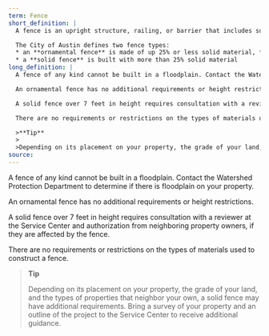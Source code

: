 ```yaml
---
term: Fence
short_definition: |
  A fence is an upright structure, railing, or barrier that includes supporting posts and encloses an area of property.

  The City of Austin defines two fence types:
  * an **ornamental fence** is made of up 25% or less solid material, featuring an open design
  * a **solid fence** is built with more than 25% solid material
long_definition: |
  A fence of any kind cannot be built in a floodplain. Contact the Watershed Protection Department to determine if there is floodplain on your property.

  An ornamental fence has no additional requirements or height restrictions.

  A solid fence over 7 feet in height requires consultation with a reviewer at the Service Center and authorization from neighboring property owners, if they are affected by the fence.

  There are no requirements or restrictions on the types of materials used to construct a fence.

  >**Tip**
  >
  >Depending on its placement on your property, the grade of your land, and the types of properties that neighbor your own, a solid fence may have additional requirements. Bring a survey of your property and an outline of the project to the Service Center to receive additional guidance.
source: 
---
```


A fence of any kind cannot be built in a floodplain. Contact the Watershed Protection Department to determine if there is floodplain on your property.

An ornamental fence has no additional requirements or height restrictions.

A solid fence over 7 feet in height requires consultation with a reviewer at the Service Center and authorization from neighboring property owners, if they are affected by the fence.

There are no requirements or restrictions on the types of materials used to construct a fence.

>**Tip**
>
>Depending on its placement on your property, the grade of your land, and the types of properties that neighbor your own, a solid fence may have additional requirements. Bring a survey of your property and an outline of the project to the Service Center to receive additional guidance.
